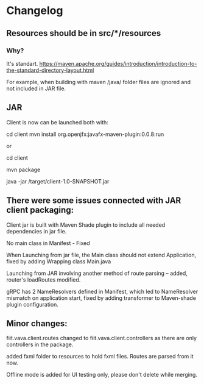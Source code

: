# Changelog
## Resources should be in src/*/resources 
### Why?
It's standart.
https://maven.apache.org/guides/introduction/introduction-to-the-standard-directory-layout.html

For example, when building with maven /java/ folder files are ignored and not included in JAR file.


## JAR
Client is now can be launched both with:

cd client
mvn install org.openjfx:javafx-maven-plugin:0.0.8:run

or 

cd client

mvn package

java -jar /target/client-1.0-SNAPSHOT.jar

## There were some issues connected with JAR client packaging:

Client jar is built with Maven Shade plugin to include all needed dependencies in jar file. 

No main class in Manifest - Fixed

When Launching from jar file, the Main class should not extend Application, fixed by adding Wrapping class Main.java

Launching from JAR involving another method of route parsing – added, router's loadRoutes modified.

gRPC has 2 NameResolvers defined in Manifest, which led to NameResolver mismatch on application start, fixed by adding transformer to Maven-shade plugin configuration. 


## Minor changes:

fiit.vava.client.routes changed to fiit.vava.client.controllers as there are only controllers in the package.

added fxml folder to resources to hold fxml files. Routes are parsed from it now.

Offline mode is added for UI testing only, please don't delete while merging.
